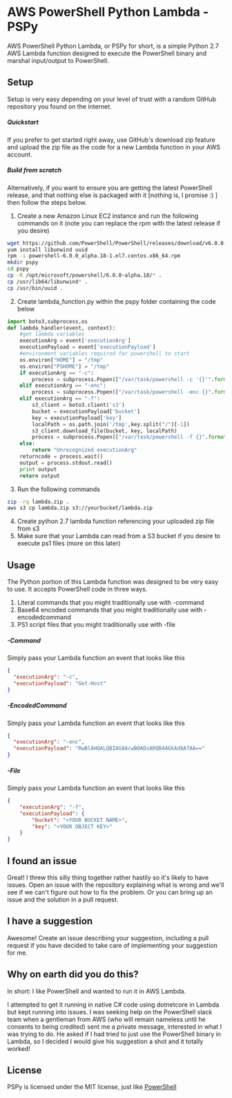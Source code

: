 # AWS PowerShell Python Lambda - PSPy

AWS PowerShell Python Lambda, or PSPy for short, is a simple Python 2.7 AWS Lambda function designed to execute the PowerShell binary and marshal input/output to PowerShell.

## Setup
Setup is very easy depending on your level of trust with a random GitHub repository you found on the internet.

##### Quickstart
If you prefer to get started right away, use GitHub's download zip feature and upload the zip file as the code for a new Lambda function in your AWS account.

##### Build from scratch
Alternatively, if you want to ensure you are getting the latest PowerShell release, and that nothing else is packaged with it [nothing is, I promise :) ] then follow the steps below.
1. Create a new Amazon Linux EC2 instance and run the following commands on it (note you can replace the rpm with the latest release if you desire)
```sh
wget https://github.com/PowerShell/PowerShell/releases/download/v6.0.0-alpha.18/powershell-6.0.0_alpha.18-1.el7.centos.x86_64.rpm
yum install libunwind uuid
rpm -i powershell-6.0.0_alpha.18-1.el7.centos.x86_64.rpm
mkdir pspy
cd pspy
cp -R /opt/microsoft/powershell/6.0.0-alpha.18/* .
cp /usr/lib64/libunwind* .
cp /usr/bin/uuid .
```
2. Create lambda_function.py within the pspy folder containing the code below
```python
import boto3,subprocess,os
def lambda_handler(event, context):
    #get lambda variables
    executionArg = event['executionArg']
    executionPayload = event['executionPayload']
    #environment variables required for powershell to start
    os.environ["HOME"] = "/tmp"
    os.environ["PSHOME"] = "/tmp"
    if executionArg == "-c":
        process = subprocess.Popen(["/var/task/powershell -c '{}'".format(executionPayload)],stdout=subprocess.PIPE,stderr=subprocess.STDOUT,shell=True)
    elif executionArg == "-enc":
        process = subprocess.Popen(["/var/task/powershell -enc {}".format(executionPayload)],stdout=subprocess.PIPE,stderr=subprocess.STDOUT,shell=True)
    elif executionArg == "-f":
        s3_client = boto3.client('s3')
        bucket = executionPayload['bucket']
        key = executionPayload['key']
        localPath = os.path.join('/tmp',key.split("/")[-1])
        s3_client.download_file(bucket, key, localPath)
        process = subprocess.Popen(["/var/task/powershell -f {}".format(localPath)],stdout=subprocess.PIPE,stderr=subprocess.STDOUT,shell=True)
    else:
        return "Unrecognized executionArg"
    returncode = process.wait()
    output = process.stdout.read()
    print output
    return output
```
3. Run the following commands
```sh
zip -rq lambda.zip .
aws s3 cp lambda.zip s3://yourbucket/lambda.zip
```
4. Create python 2.7 lambda function referencing your uploaded zip file from s3
5. Make sure that your Lambda can read from a S3 bucket if you desire to execute ps1 files (more on this later)

## Usage
The Python portion of this Lambda function was designed to be very easy to use. It accepts PowerShell code in three ways.
1. Literal commands that you might traditionally use with -command
2. Base64 encoded commands that you might traditionally use with -encodedcommand
3. PS1 script files that you might traditionally use with -file

##### -Command
Simply pass your Lambda function an event that looks like this
```json
{
  "executionArg": "-c",
  "executionPayload": "Get-Host"
}
```

##### -EncodedCommand
Simply pass your Lambda function an event that looks like this
```json
{
  "executionArg": "-enc",
  "executionPayload": "RwBlAHQALQBIAG8AcwB0ADsARQB4AGkAdAA7AA=="
}
```

##### -File
Simply pass your Lambda function an event that looks like this
```json
{
	"executionArg": "-f",
	"executionPayload": {
		"bucket": "<YOUR BUCKET NAME>",
		"key": "<YOUR OBJECT KEY>"
	}
}
```

## I found an issue
Great! I threw this silly thing together rather hastily so it's likely to have issues. Open an issue with the repository explaining what is wrong and we'll see if we can't figure out how to fix the problem. Or you can bring up an issue and the solution in a pull request.

## I have a suggestion
Awesome! Create an issue describing your suggestion, including a pull request if you have decided to take care of implementing your suggestion for me.

## Why on earth did you do this?
In short: I like PowerShell and wanted to run it in AWS Lambda.

I attempted to get it running in native C# code using dotnetcore in Lambda but kept running into issues. I was seeking help on the PowerShell slack team when a gentleman from AWS (who will remain nameless until he consents to being credited) sent me a private message, interested in what I was trying to do. He asked if I had tried to just use the PowerShell binary in Lambda, so I decided I would give his suggestion a shot and it totally worked!

## License
PSPy is licensed under the MIT license, just like [PowerShell](https://github.com/PowerShell/PowerShell/blob/master/LICENSE.txt)

